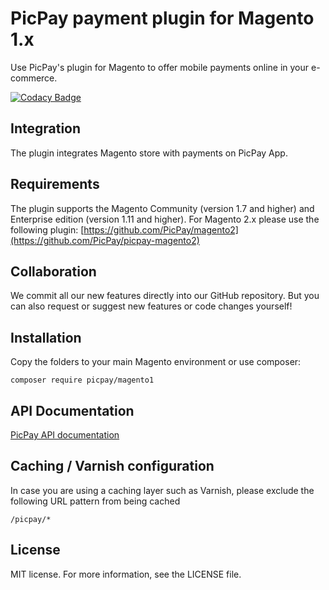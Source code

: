 # PicPay payment plugin for Magento 1.x
Use PicPay's plugin for Magento to offer mobile payments online in your e-commerce.

[![Codacy Badge](https://api.codacy.com/project/badge/Grade/45e2990110524d518261fb37fda04d0a)](https://www.codacy.com/app/deniscsz/picpay-magento?utm_source=github.com&amp;utm_medium=referral&amp;utm_content=deniscsz/picpay-magento&amp;utm_campaign=Badge_Grade)

## Integration
The plugin integrates Magento store with payments on PicPay App.

## Requirements
The plugin supports the Magento Community (version 1.7 and higher) and Enterprise edition (version 1.11 and higher). 
For Magento 2.x please use the following plugin: [https://github.com/PicPay/magento2](https://github.com/PicPay/picpay-magento2)

## Collaboration
We commit all our new features directly into our GitHub repository.
But you can also request or suggest new features or code changes yourself!

## Installation
Copy the folders to your main Magento environment or use composer:
```
composer require picpay/magento1
```

## API Documentation
[PicPay API documentation](https://ecommerce.picpay.com/doc/)

## Caching / Varnish configuration
In case you are using a caching layer such as Varnish, please exclude the following URL pattern from being cached
```
/picpay/*
```

## License
MIT license. For more information, see the LICENSE file.

